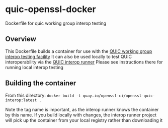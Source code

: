 quic-openssl-docker
===================

Dockerfile for quic working group interop testing

Overview
--------

This Dockerfile builds a container for use with the
[QUIC working group interop testing facility](https://interop.seemann.io/?run=2024-08-05T08:30)
It can also be used locally to test QUIC interoperability via the
[QUIC interop runner](https://github.com/quic-interop/quic-interop-runner)
Please see instructions there for running local interop testing

Building the container
----------------------

From this directory:
`docker build -t quay.io/openssl-ci/openssl-quic-interop:latest .`

Note the tag name is important, as the interop runner knows the container
by this name.  If you build locally with changes, the interop runner project
will pick up the container from your local registry rather than downloading it
